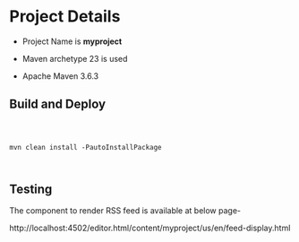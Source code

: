 # Project Details

* Project Name is **myproject**

* Maven archetype 23 is used

* Apache Maven 3.6.3 



## Build and Deploy

<code> 
   
  mvn clean install -PautoInstallPackage 

</code>

## Testing

The component to render RSS feed is available at below page-

http://localhost:4502/editor.html/content/myproject/us/en/feed-display.html
